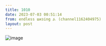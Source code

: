 ```yaml
---
title: 1010
date: 2023-07-03 00:51:14
from: endless шизing ⍼ (channel1162404975)
layout: post
---
```


![image](photos/photo_102@03-07-2023_00-51-14.jpg)


